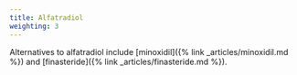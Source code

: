 ```yaml
---
title: Alfatradiol
weighting: 3
---
```


Alternatives to alfatradiol include [minoxidil]({% link _articles/minoxidil.md %}) and [finasteride]({% link _articles/finasteride.md %}).